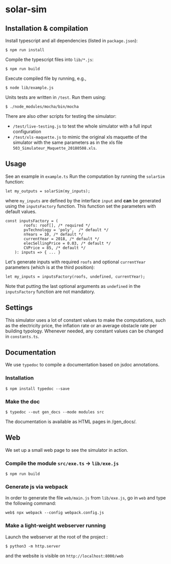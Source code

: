 # solar-sim

## Installation & compilation

Install typescript and all dependencies (listed in `package.json`):

```
$ npm run install
```

Compile the typescript files into `lib/*.js`:

```
$ npm run build
```

Execute compiled file by running, e.g.,

```
$ node lib/example.js
```

Units tests are written in `/test`. Run them using:

```
$ ./node_modules/mocha/bin/mocha
```

There are also other scripts for testing the simulator:

* `/test/live-testing.js` to test the whole simulator with a full input configuration
* `/test/xls-maquette.js` to mimic the original xls maquette of the simulator with the same parameters as in the xls file `503_Simulateur_Maquette_20180508.xls`.

## Usage

See an example in `example.ts` Run the computation by running the `solarSim` function:

```
let my_outputs = solarSim(my_inputs);
```

where `my_inputs` are defined by the interface `input` and **can** be generated using the `inputsFactory` function. This function set the parameters with default values.  

```
const inputsFactory = (
        roofs: roof[], /* required */
        pvTechnology = 'poly',  /* default */
        nYears = 10, /* default */
        currentYear = 2018, /* default */
        elecSellingPrice = 0.03, /* default */
        CVPrice = 85, /* default */
    ): inputs => { ... }
```

Let's generate inputs with required `roofs` and optional `currentYear` parameters (which is at the third position):

```
let my_inputs = inputsFactory(roofs, undefined, currentYear);
```

Note that putting the last optional arguments as `undefined` in the `inputsFactory` function are not mandatory.  

## Settings

This simulator uses a lot of constant values to make the computations, such as the electricity price, the inflation rate or an average obstacle rate per building typology. Whenever needed, any constant values can be changed in `constants.ts`.

## Documentation

We use `typedoc` to compile a documentation based on jsdoc annotations.

### Installation
```
$ npm install typedoc --save
```

### Make the doc
```
$ typedoc --out gen_docs --mode modules src
```

The documentation is available as HTML pages in /gen_docs/.

## Web

We set up a small web page to see the simulator in action.

### Compile the module `src/exe.ts` -> `lib/exe.js`

```
$ npm run build
```

### Generate js via webpack

In order to generate the file `web/main.js` from `lib/exe.js`, go in `web` and type the following command:

```
web$ npx webpack --config webpack.config.js
```

### Make a light-weight webserver running

Launch the webserver at the root of the project :

```
$ python3 -m http.server
```

and the website is visible on  `http://localhost:8000/web`
